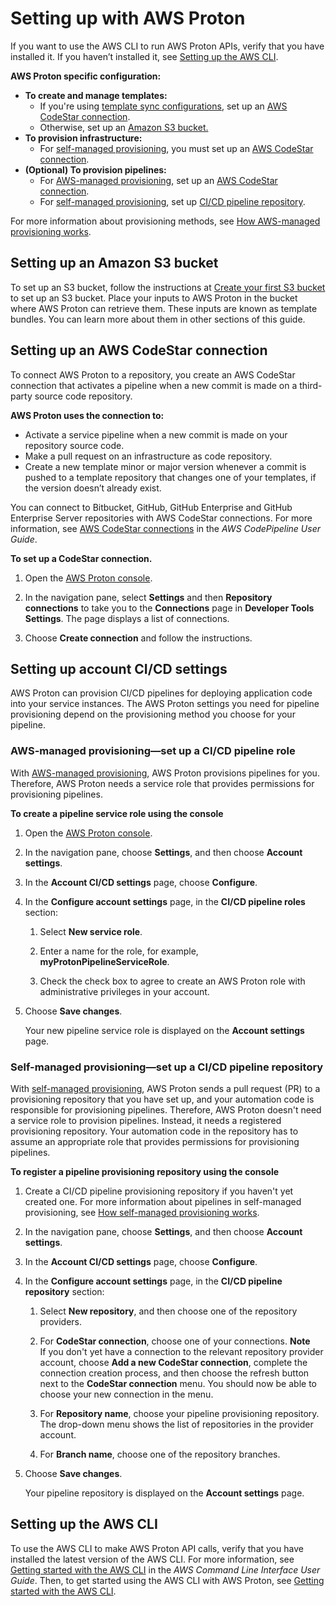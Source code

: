 # Setting up with AWS Proton<a name="setting-up-for-service"></a>

If you want to use the AWS CLI to run AWS Proton APIs, verify that you have installed it\. If you haven’t installed it, see [Setting up the AWS CLI](#ag-setting-up-cli)\.

**AWS Proton specific configuration:**
+ **To create and manage templates:**
  + If you're using [template sync configurations](ag-template-sync-configs.md), set up an [AWS CodeStar connection](#setting-up-vcontrol)\.
  + Otherwise, set up an [Amazon S3 bucket\.](#setting-up-bucket)
+ **To provision infrastructure:**
  + For [self\-managed provisioning](ag-works-prov-methods.md#ag-works-prov-methods-self), you must set up an [AWS CodeStar connection](#setting-up-vcontrol)\.
+ **\(Optional\) To provision pipelines:**
  + For [AWS\-managed provisioning](ag-works-prov-methods.md#ag-works-prov-methods-direct), set up an [AWS CodeStar connection](#setting-up-vcontrol)\.
  + For [self\-managed provisioning](ag-works-prov-methods.md#ag-works-prov-methods-self), set up [CI/CD pipeline repository](#setting-up-pr-repo)\. 

For more information about provisioning methods, see [How AWS\-managed provisioning works](ag-works-prov-methods.md#ag-works-prov-methods-direct)\.

## Setting up an Amazon S3 bucket<a name="setting-up-bucket"></a>

To set up an S3 bucket, follow the instructions at [Create your first S3 bucket](https://docs.aws.amazon.com/AmazonS3/latest/userguide/creating-bucket.html) to set up an S3 bucket\. Place your inputs to AWS Proton in the bucket where AWS Proton can retrieve them\. These inputs are known as template bundles\. You can learn more about them in other sections of this guide\.

## Setting up an AWS CodeStar connection<a name="setting-up-vcontrol"></a>

To connect AWS Proton to a repository, you create an AWS CodeStar connection that activates a pipeline when a new commit is made on a third\-party source code repository\.

**AWS Proton uses the connection to:**
+ Activate a service pipeline when a new commit is made on your repository source code\.
+ Make a pull request on an infrastructure as code repository\.
+ Create a new template minor or major version whenever a commit is pushed to a template repository that changes one of your templates, if the version doesn’t already exist\.

You can connect to Bitbucket, GitHub, GitHub Enterprise and GitHub Enterprise Server repositories with AWS CodeStar connections\. For more information, see [AWS CodeStar connections](https://docs.aws.amazon.com/codepipeline/latest/userguide/action-reference-CodestarConnectionSource.html) in the *AWS CodePipeline User Guide*\.

**To set up a CodeStar connection\.**

1. Open the [AWS Proton console](https://console.aws.amazon.com/proton/)\.

1. In the navigation pane, select **Settings** and then **Repository connections** to take you to the **Connections** page in **Developer Tools** **Settings**\. The page displays a list of connections\.

1. Choose **Create connection** and follow the instructions\.

## Setting up account CI/CD settings<a name="setting-up-pr-pipelines"></a>

AWS Proton can provision CI/CD pipelines for deploying application code into your service instances\. The AWS Proton settings you need for pipeline provisioning depend on the provisioning method you choose for your pipeline\.

### AWS\-managed provisioning—set up a CI/CD pipeline role<a name="setting-up-pr-role"></a>

With [AWS\-managed provisioning](ag-works-prov-methods.md#ag-works-prov-methods-direct), AWS Proton provisions pipelines for you\. Therefore, AWS Proton needs a service role that provides permissions for provisioning pipelines\.

**To create a pipeline service role using the console**

1. Open the [AWS Proton console](https://console.aws.amazon.com/proton/)\.

1. In the navigation pane, choose **Settings**, and then choose **Account settings**\.

1. In the **Account CI/CD settings** page, choose **Configure**\.

1. In the **Configure account settings** page, in the **CI/CD pipeline roles** section:

   1. Select **New service role**\.

   1. Enter a name for the role, for example, **myProtonPipelineServiceRole**\.

   1. Check the check box to agree to create an AWS Proton role with administrative privileges in your account\.

1. Choose **Save changes**\.

   Your new pipeline service role is displayed on the **Account settings** page\.

### Self\-managed provisioning—set up a CI/CD pipeline repository<a name="setting-up-pr-repo"></a>

With [self\-managed provisioning](ag-works-prov-methods.md#ag-works-prov-methods-self), AWS Proton sends a pull request \(PR\) to a provisioning repository that you have set up, and your automation code is responsible for provisioning pipelines\. Therefore, AWS Proton doesn't need a service role to provision pipelines\. Instead, it needs a registered provisioning repository\. Your automation code in the repository has to assume an appropriate role that provides permissions for provisioning pipelines\.

**To register a pipeline provisioning repository using the console**

1. Create a CI/CD pipeline provisioning repository if you haven't yet created one\. For more information about pipelines in self\-managed provisioning, see [How self\-managed provisioning works](ag-works-prov-methods.md#ag-works-prov-methods-self)\.

1. In the navigation pane, choose **Settings**, and then choose **Account settings**\.

1. In the **Account CI/CD settings** page, choose **Configure**\.

1. In the **Configure account settings** page, in the **CI/CD pipeline repository** section:

   1. Select **New repository**, and then choose one of the repository providers\.

   1. For **CodeStar connection**, choose one of your connections\.
**Note**  
If you don't yet have a connection to the relevant repository provider account, choose **Add a new CodeStar connection**, complete the connection creation process, and then choose the refresh button next to the **CodeStar connection** menu\. You should now be able to choose your new connection in the menu\.

   1. For **Repository name**, choose your pipeline provisioning repository\. The drop\-down menu shows the list of repositories in the provider account\.

   1. For **Branch name**, choose one of the repository branches\.

1. Choose **Save changes**\.

   Your pipeline repository is displayed on the **Account settings** page\.

## Setting up the AWS CLI<a name="ag-setting-up-cli"></a>

To use the AWS CLI to make AWS Proton API calls, verify that you have installed the latest version of the AWS CLI\. For more information, see [Getting started with the AWS CLI](https://docs.aws.amazon.com/cli/latest/userguide/cli-chap-getting-started.html) in the *AWS Command Line Interface User Guide*\. Then, to get started using the AWS CLI with AWS Proton, see [Getting started with the AWS CLI](ag-getting-started-cli.md)\.